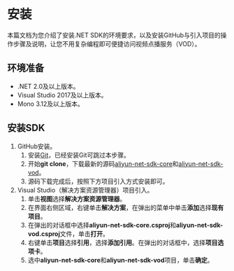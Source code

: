 # 安装

本篇文档为您介绍了安装.NET SDK的环境要求，以及安装GitHub与引入项目的操作步骤及说明，让您不用复杂编程即可便捷访问视频点播服务（VOD）。

## 环境准备

-   .NET 2.0及以上版本。
-   Visual Studio 2017及以上版本。
-   Mono 3.12及以上版本。

## 安装SDK

1.  GitHub安装。
    1.  安装[Git](https://git-scm.com/downloads?spm=a2c4g.11186623.2.13.521b4923vV5V58)，已经安装Git可跳过本步骤。
    2.  开始**git clone**，下载最新的源码[aliyun-net-sdk-core](https://github.com/aliyun/aliyun-openapi-net-sdk/tree/master/aliyun-net-sdk-core?spm=a2c4g.11186623.2.14.521b4923GJdKhf)和[aliyun-net-sdk-vod](https://github.com/aliyun/aliyun-openapi-net-sdk/tree/master/aliyun-net-sdk-vod?spm=a2c4g.11186623.2.15.521b4923Q0fRxN)。
    3.  源码下载完成后，按照下方项目引入方式安装即可。
2.  Visual Studio（解决方案资源管理器）项目引入。
    1.  单击**视图**选择**解决方案资源管理器**。
    2.  在界面右侧区域，右键单击**解决方案**，在弹出的菜单中单击**添加**选择**现有项目**。
    3.  在弹出的对话框中选择**aliyun-net-sdk-core.csproj**和**aliyun-net-sdk-vod.csproj**文件，单击**打开**。
    4.  右键单击**项目**选择**引用**，选择**添加引用**。在弹出的对话框中，选择**项目选项卡**。
    5.  选中**aliyun-net-sdk-core**和**aliyun-net-sdk-vod**项目，单击**确定**。

